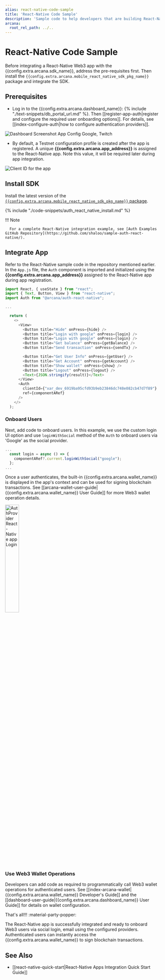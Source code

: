 ```yaml
---
alias: react-native-code-sample
title: 'React-Native Code Sample'
description: 'Sample code to help developers that are building React-Native-based mobile apps to quickly integrate with the Arcana Auth SDK.'
arcana:
  root_rel_path: ../..
---
```


# React-Native Code Sample

Before integrating a React-Native Web3 app with the {{config.extra.arcana.sdk_name}}, address the pre-requisites first. Then install the `{{config.extra.arcana.mobile_react_native_sdk_pkg_name}}` package and integrate the SDK.

## Prerequisites

* Log in to the {{config.extra.arcana.dashboard_name}}: {% include "./text-snippets/db_portal_url.md" %}. Then [[register-app-auth|register and configure the required user onboarding options]]. For details, see [[index-configure-auth|how to configure authentication providers]].

<img class="an-screenshots-noeffects" alt="Dashboard Screenshot App Config Google, Twitch" src="/img/nextjs_app_db_setup_google_twitch.png"/>

* By default, a Testnet configuration profile is created after the app is registered. A unique **{{config.extra.arcana.app_address}}** is assigned to the React-Native app. Note this value, it will be required later during app integration.

<img class="an-screenshots-noeffects"  alt="Client ID for the app" src="/img/an_db_app_address.png"/>

## Install SDK

Install the latest version of the [`{{config.extra.arcana.mobile_react_native_sdk_pkg_name}}` package](https://www.npmjs.com/package/@arcana/auth-react-native).

{% include "./code-snippets/auth_react_native_install.md" %}

!!! Note

      For a complete React-Native integration example, see [Auth Examples GitHub Repository](https://github.com/shaloo/sample-auth-react-native/).

## Integrate App

Refer to the React-Native sample code in the repository mentioned earlier. In the  `App.js` file, the `Auth` component is imported and initialized using the  **{{config.extra.arcana.app_address}}** assigned to the React-Native app during app registration.

```js title="sample-auth-react-native/App.js" hl_lines="3 22-25"
import React, { useState } from "react";
import { Text, Button, View } from "react-native";
import Auth from "@arcana/auth-react-native";

...

  return (
    <>
      <View>
        <Button title="Hide" onPress={hide} />
        <Button title="Login with google" onPress={login} />
        <Button title="Login with google" onPress={login} />
        <Button title="Get balance" onPress={getBalance} />
        <Button title="Send transaction" onPress={sendTx} />

        <Button title="Get User Info" onPress={getUser} />
        <Button title="Get Account" onPress={getAccount} />
        <Button title="Show wallet" onPress={show} />
        <Button title="Logout" onPress={logout} />
        <Text>{JSON.stringify(result)}</Text>
      </View>
      <Auth
        clientId={"xar_dev_6919ba95cfd93b9eb23846dc748e082cb47d7f89"}
        ref={componentARef}
      />
    </>
  );
```

### Onboard Users

Next, add code to onboard users. In this example, we use the custom login UI option and use `loginWithSocial` method of the `Auth` to onboard users via 'Google' as the social provider.

```js title="sample-auth-react-native/App.js" hl_lines="3"
...
  const login = async () => {
    componentARef?.current.loginWithSocial("google");
  };
...
```

Once a user authenticates, the built-in {{config.extra.arcana.wallet_name}} is displayed in the app's context and can be used for signing blockchain transactions. See [[arcana-wallet-user-guide|{{config.extra.arcana.wallet_name}} User Guide]] for more Web3 wallet operation details.

<img alt="AuthProvider React-Native app Login" src="/img/react_native_app_login.png" width="30%"/>

### Use Web3 Wallet Operations

Developers can add code as required to programmatically call Web3 wallet operations for authenticated users. See [[index-arcana-wallet|{{config.extra.arcana.wallet_name}} Developer's Guide]] and the [[dashboard-user-guide|{{config.extra.arcana.dashboard_name}} User Guide]] for details on wallet configuration.

That's all!!! :material-party-popper:

The React-Native app is successfully integrated and ready to onboard Web3 users via social login, email using the configured providers. Authenticated users can instantly access the {{config.extra.arcana.wallet_name}} to sign blockchain transactions.

## See Also

* [[react-native-quick-start|React-Native Apps Integration Quick Start Guide]]